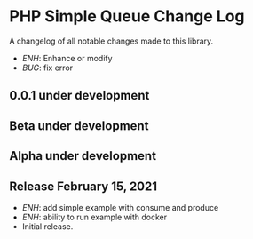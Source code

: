 PHP Simple Queue Change Log
===========================

A changelog of all notable changes made to this library.

- *ENH*: Enhance or modify
- *BUG*: fix error


0.0.1 under development
-------------------


Beta under development
-------------------


Alpha under development
-------------------



Release February 15, 2021
-------------------------
 - *ENH*: add simple example with consume and produce
 - *ENH*: ability to run example with docker
 - Initial release.